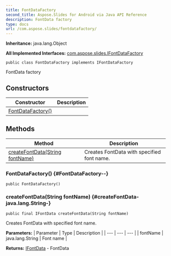 ```yaml
---
title: FontDataFactory
second_title: Aspose.Slides for Android via Java API Reference
description: FontData factory
type: docs
url: /com.aspose.slides/fontdatafactory/
---
```

**Inheritance:**
java.lang.Object

**All Implemented Interfaces:**
[com.aspose.slides.IFontDataFactory](../../com.aspose.slides/ifontdatafactory)
```
public class FontDataFactory implements IFontDataFactory
```

FontData factory
## Constructors

| Constructor | Description |
| --- | --- |
| [FontDataFactory()](#FontDataFactory--) |  |
## Methods

| Method | Description |
| --- | --- |
| [createFontData(String fontName)](#createFontData-java.lang.String-) | Creates FontData with specified font name. |
### FontDataFactory() {#FontDataFactory--}
```
public FontDataFactory()
```


### createFontData(String fontName) {#createFontData-java.lang.String-}
```
public final IFontData createFontData(String fontName)
```


Creates FontData with specified font name.

**Parameters:**
| Parameter | Type | Description |
| --- | --- | --- |
| fontName | java.lang.String | Font name |

**Returns:**
[IFontData](../../com.aspose.slides/ifontdata) - FontData
